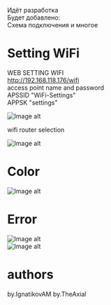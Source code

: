 Идёт разработка    
Будет добавлено:  
Схема подключения и многое   
  
# Setting WiFi  
WEB SETTING WIFI  
http://192.168.118.176/wifi  
access point name and password  
APSSID "WiFi-Settings"   
APPSK  "settings"  
   
![Image alt](https://raw.githubusercontent.com/IgnatikovAM/CameraLightRGBW/images/Screenshot_20210917-1.jpg)   
   
wifi router selection  
  
![Image alt](https://raw.githubusercontent.com/IgnatikovAM/CameraLightRGBW/images/Screenshot_20210917-2.jpg)  
  
   
# Color  
![Image alt](https://raw.githubusercontent.com/IgnatikovAM/CameraLightRGBW/images/Screenshot_20210917-3.jpg)   
   
# Error   
![Image alt](https://raw.githubusercontent.com/IgnatikovAM/CameraLightRGBW/images/Screenshot_20210917-4.jpg)  
![Image alt](https://raw.githubusercontent.com/IgnatikovAM/CameraLightRGBW/images/Screenshot_20210918.jpg)  
# authors   
by.IgnatikovAM 
by.TheAxial  
